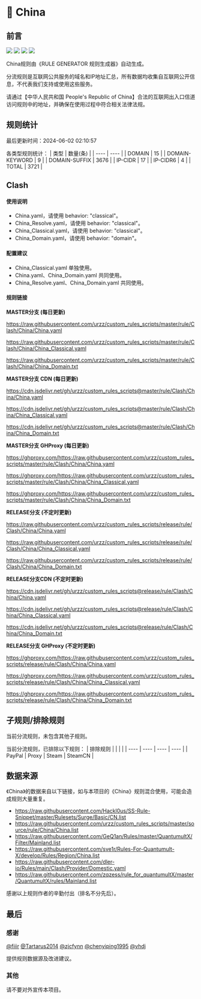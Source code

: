 # 🧸 China

## 前言

![](https://shields.io/badge/-移除重复规则-ff69b4) ![](https://shields.io/badge/-DOMAIN与DOMAIN--SUFFIX合并-green) ![](https://shields.io/badge/-DOMAIN--SUFFIX间合并-critical) ![](https://shields.io/badge/-DOMAIN--SUFFIX与DOMAIN--KEYWORD合并-blue) 

China规则由《RULE GENERATOR 规则生成器》自动生成。

分流规则是互联网公共服务的域名和IP地址汇总，所有数据均收集自互联网公开信息，不代表我们支持或使用这些服务。

请通过【中华人民共和国 People's Republic of China】合法的互联网出入口信道访问规则中的地址，并确保在使用过程中符合相关法律法规。

## 规则统计

最后更新时间：2024-06-02 02:10:57

各类型规则统计：
| 类型 | 数量(条)  | 
| ---- | ----  |
| DOMAIN | 15  | 
| DOMAIN-KEYWORD | 9  | 
| DOMAIN-SUFFIX | 3676  | 
| IP-CIDR | 17  | 
| IP-CIDR6 | 4  | 
| TOTAL | 3721  | 


## Clash 

#### 使用说明
- China.yaml，请使用 behavior: "classical"。
- China_Resolve.yaml，请使用 behavior: "classical"。
- China_Classical.yaml，请使用 behavior: "classical"。
- China_Domain.yaml，请使用 behavior: "domain"。

#### 配置建议
- China_Classical.yaml 单独使用。
- China.yaml、China_Domain.yaml 共同使用。
- China_Resolve.yaml、China_Domain.yaml 共同使用。

#### 规则链接
**MASTER分支 (每日更新)**

https://raw.githubusercontent.com/urzz/custom_rules_scripts/master/rule/Clash/China/China.yaml

https://raw.githubusercontent.com/urzz/custom_rules_scripts/master/rule/Clash/China/China_Classical.yaml

https://raw.githubusercontent.com/urzz/custom_rules_scripts/master/rule/Clash/China/China_Domain.txt

**MASTER分支 CDN (每日更新)**

https://cdn.jsdelivr.net/gh/urzz/custom_rules_scripts@master/rule/Clash/China/China.yaml

https://cdn.jsdelivr.net/gh/urzz/custom_rules_scripts@master/rule/Clash/China/China_Classical.yaml

https://cdn.jsdelivr.net/gh/urzz/custom_rules_scripts@master/rule/Clash/China/China_Domain.txt

**MASTER分支 GHProxy (每日更新)**

https://ghproxy.com/https://raw.githubusercontent.com/urzz/custom_rules_scripts/master/rule/Clash/China/China.yaml

https://ghproxy.com/https://raw.githubusercontent.com/urzz/custom_rules_scripts/master/rule/Clash/China/China_Classical.yaml

https://ghproxy.com/https://raw.githubusercontent.com/urzz/custom_rules_scripts/master/rule/Clash/China/China_Domain.txt

**RELEASE分支 (不定时更新)**

https://raw.githubusercontent.com/urzz/custom_rules_scripts/release/rule/Clash/China/China.yaml

https://raw.githubusercontent.com/urzz/custom_rules_scripts/release/rule/Clash/China/China_Classical.yaml

https://raw.githubusercontent.com/urzz/custom_rules_scripts/release/rule/Clash/China/China_Domain.txt

**RELEASE分支CDN (不定时更新)**

https://cdn.jsdelivr.net/gh/urzz/custom_rules_scripts@release/rule/Clash/China/China.yaml

https://cdn.jsdelivr.net/gh/urzz/custom_rules_scripts@release/rule/Clash/China/China_Classical.yaml

https://cdn.jsdelivr.net/gh/urzz/custom_rules_scripts@release/rule/Clash/China/China_Domain.txt

**RELEASE分支 GHProxy (不定时更新)**

https://ghproxy.com/https://raw.githubusercontent.com/urzz/custom_rules_scripts/release/rule/Clash/China/China.yaml

https://ghproxy.com/https://raw.githubusercontent.com/urzz/custom_rules_scripts/release/rule/Clash/China/China_Classical.yaml

https://ghproxy.com/https://raw.githubusercontent.com/urzz/custom_rules_scripts/release/rule/Clash/China/China_Domain.txt

## 子规则/排除规则


当前分流规则，未包含其他子规则。

当前分流规则，已排除以下规则：
| 排除规则  |  |  |  | 
| ---- | ---- | ---- | ----  |
| PayPal | Proxy | Steam | SteamCN  | 

## 数据来源

《China》的数据来自以下链接，如与本项目的《China》规则混合使用，可能会造成规则大量重复。

- https://raw.githubusercontent.com/Hackl0us/SS-Rule-Snippet/master/Rulesets/Surge/Basic/CN.list
- https://raw.githubusercontent.com/urzz/custom_rules_scripts/master/source/rule/China/China.list
- https://raw.githubusercontent.com/GeQ1an/Rules/master/QuantumultX/Filter/Mainland.list
- https://raw.githubusercontent.com/sve1r/Rules-For-Quantumult-X/develop/Rules/Region/China.list
- https://raw.githubusercontent.com/dler-io/Rules/main/Clash/Provider/Domestic.yaml
- https://raw.githubusercontent.com/zqzess/rule_for_quantumultX/master/QuantumultX/rules/Mainland.list


感谢以上规则作者的辛勤付出（排名不分先后）。

## 最后

### 感谢

[@fiiir](https://github.com/fiiir) [@Tartarus2014](https://github.com/Tartarus2014) [@zjcfynn](https://github.com/zjcfynn) [@chenyiping1995](https://github.com/chenyiping1995) [@vhdj](https://github.com/vhdj)

提供规则数据源及改进建议。

### 其他

请不要对外宣传本项目。